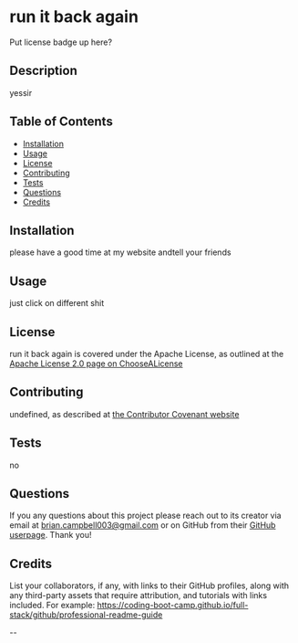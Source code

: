 
# run it back again

Put license badge up here?

## Description

yessir

## Table of Contents

- [Installation](#installation)
- [Usage](#usage)
- [License](#license)
- [Contributing](#contributing)
- [Tests](#tests)
- [Questions](#questions)
- [Credits](#credits)


## Installation

please have a good time at my website andtell your friends

## Usage

just click on different shit

## License

run it back again is covered under the Apache License, as outlined at the [Apache License 2.0 page on ChooseALicense](https://choosealicense.com/licenses/apache-2.0/)

## Contributing

undefined, as described at [the Contributor Covenant website](https://www.contributor-covenant.org/)

## Tests

no

## Questions

If you any questions about this project please reach out to its creator via email at brian.campbell003@gmail.com or on GitHub from their [GitHub userpage](https://www.github.com/briancampbell003). Thank you!

## Credits

List your collaborators, if any, with links to their GitHub profiles, along with any third-party assets that require attribution, and tutorials with links included. For example: https://coding-boot-camp.github.io/full-stack/github/professional-readme-guide

--
        